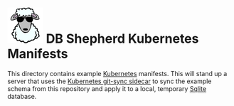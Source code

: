 # ![DB Shepherd](/images/dbshepherd.png) DB Shepherd Kubernetes Manifests

This directory contains example [Kubernetes](https://kubernetes.io) manifests.
This will stand up a server that uses the [Kubernetes git-sync
sidecar](https://github.com/git-sync) to sync the example schema from this
repository and apply it to a local, temporary [Sqlite](https://sqlite.org)
database.
